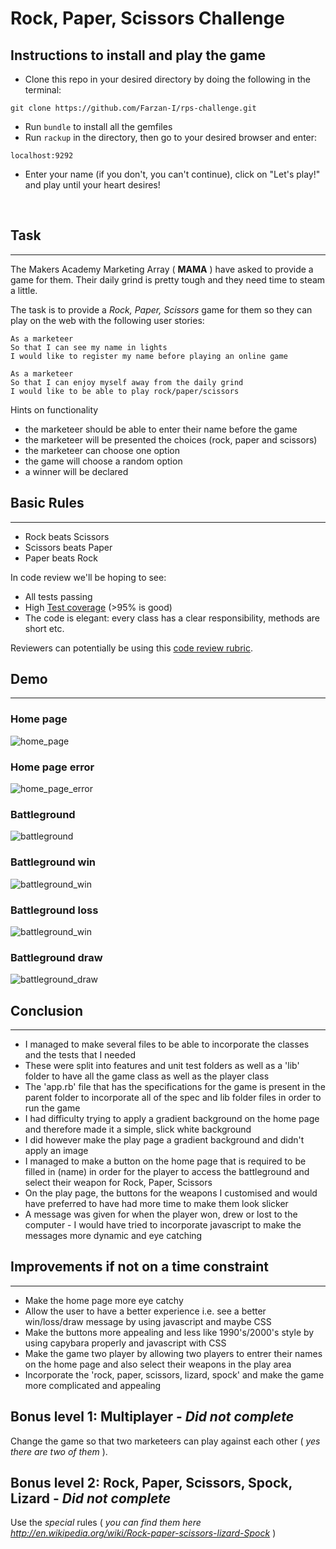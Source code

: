 # Rock, Paper, Scissors Challenge

## Instructions to install and play the game

* Clone this repo in your desired directory by doing the following in the terminal: 
```
git clone https://github.com/Farzan-I/rps-challenge.git
```
* Run `bundle` to install all the gemfiles 
* Run `rackup` in the directory, then go to your desired browser and enter:
```
localhost:9292
```
* Enter your name (if you don't, you can't continue), click on "Let's play!" and play until your heart desires!

<br>

## Task
-------

The Makers Academy Marketing Array ( **MAMA** ) have asked to provide a game for them. Their daily grind is pretty tough and they need time to steam a little.

The task is to provide a _Rock, Paper, Scissors_ game for them so they can play on the web with the following user stories:

```
As a marketeer
So that I can see my name in lights
I would like to register my name before playing an online game

As a marketeer
So that I can enjoy myself away from the daily grind
I would like to be able to play rock/paper/scissors
```

Hints on functionality

- the marketeer should be able to enter their name before the game
- the marketeer will be presented the choices (rock, paper and scissors)
- the marketeer can choose one option
- the game will choose a random option
- a winner will be declared

## Basic Rules
-----

- Rock beats Scissors
- Scissors beats Paper
- Paper beats Rock

In code review we'll be hoping to see:

* All tests passing
* High [Test coverage](https://github.com/makersacademy/course/blob/main/pills/test_coverage.md) (>95% is good)
* The code is elegant: every class has a clear responsibility, methods are short etc.

Reviewers can potentially be using this [code review rubric](docs/review.md).

## Demo
-------
### Home page
![home_page](public/images/home.png)

### Home page error
![home_page_error](public/images/home_error.png)

### Battleground
![battleground](public/images/battle_ground.png)

### Battleground win
![battleground_win](public/images/battleground_win.png)

### Battleground loss
![battleground_win](public/images/battleground_loss.png)

### Battleground draw
![battleground_draw](public/images/battleground_draw.png)


## Conclusion
-----
* I managed to make several files to be able to incorporate the classes and the tests that I needed
* These were split into features and unit test folders as well as a 'lib' folder to have all the game class as well as the player class
* The 'app.rb' file that has the specifications for the game is present in the parent folder to incorporate all of the spec and lib folder files in order to run the game
* I had difficulty trying to apply a gradient background on the home page and therefore made it a simple, slick white background
* I did however make the play page a gradient background and didn't apply an image
* I managed to make a button on the home page that is required to be filled in (name) in order for the player to access the battleground and select their weapon for Rock, Paper, Scissors
* On the play page, the buttons for the weapons I customised and would have preferred to have had more time to make them look slicker
* A message was given for when the player won, drew or lost to the computer - I would have tried to incorporate javascript to make the messages more dynamic and eye catching

## Improvements if not on a time constraint
-----
* Make the home page more eye catchy
* Allow the user to have a better experience i.e. see a better win/loss/draw message by using javascript and maybe CSS
* Make the buttons more appealing and less like 1990's/2000's style by using capybara properly and javascript with CSS
* Make the game two player by allowing two players to entrer their names on the home page and also select their weapons in the play area
* Incorporate the 'rock, paper, scissors, lizard, spock' and make the game more complicated and appealing

## Bonus level 1: Multiplayer - **_Did not complete_**

Change the game so that two marketeers can play against each other ( _yes there are two of them_ ).

## Bonus level 2: Rock, Paper, Scissors, Spock, Lizard - **_Did not complete_**

Use the _special_ rules ( _you can find them here http://en.wikipedia.org/wiki/Rock-paper-scissors-lizard-Spock_ )
